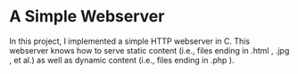 # A Simple Webserver 


In this project, I implemented a simple HTTP webserver in C. This webserver knows how to serve static content (i.e., files ending in .html , .jpg , et al.) as well as dynamic content (i.e., files ending in .php ).
